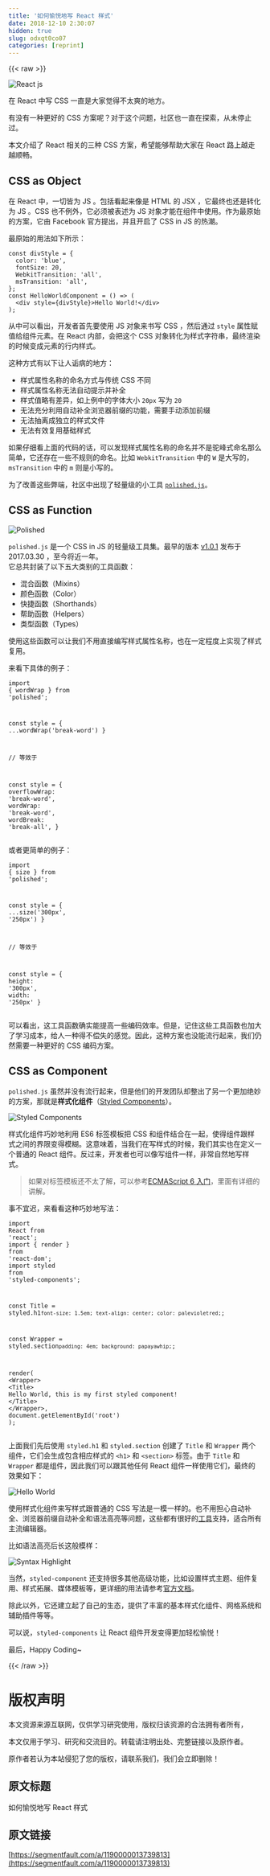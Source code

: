 ```yaml
---
title: '如何愉悦地写 React 样式' 
date: 2018-12-10 2:30:07
hidden: true
slug: odxqt0co07
categories: [reprint]
---
```


{{< raw >}}

                    
<p><span class="img-wrap"><img data-src="/img/bV5OtZ?w=612&amp;h=176" src="https://static.alili.tech/img/bV5OtZ?w=612&amp;h=176" alt="React js" title="React js" style="cursor: pointer; display: inline;"></span></p>
<p>在 React 中写 CSS 一直是大家觉得不太爽的地方。</p>
<p>有没有一种更好的 CSS 方案呢？对于这个问题，社区也一直在探索，从未停止过。</p>
<p>本文介绍了 React 相关的三种 CSS 方案，希望能够帮助大家在 React 路上越走越顺畅。</p>
<h2 id="articleHeader0">CSS as Object</h2>
<p>在 React 中，一切皆为 JS 。包括看起来像是 HTML 的 JSX ，它最终也还是转化为 JS 。CSS 也不例外，它必须被表述为 JS 对象才能在组件中使用。作为最原始的方案，它由 Facebook 官方提出，并且开启了 CSS in JS 的热潮。</p>
<p>最原始的用法如下所示：</p>
<div class="widget-codetool" style="display:none;">
      <div class="widget-codetool--inner">
      <span class="selectCode code-tool" data-toggle="tooltip" data-placement="top" title="" data-original-title="全选"></span>
      <span type="button" class="copyCode code-tool" data-toggle="tooltip" data-placement="top" data-clipboard-text="const divStyle = {
  color: 'blue',
  fontSize: 20,
  WebkitTransition: 'all',
  msTransition: 'all',
};
const HelloWorldComponent = () => (
  <div style={divStyle}>Hello World!</div>
);" title="" data-original-title="复制"></span>
      <span type="button" class="saveToNote code-tool" data-toggle="tooltip" data-placement="top" title="" data-original-title="放进笔记"></span>
      </div>
      </div><pre class="javascript hljs"><code class="js"><span class="hljs-keyword">const</span> divStyle = {
  <span class="hljs-attr">color</span>: <span class="hljs-string">'blue'</span>,
  <span class="hljs-attr">fontSize</span>: <span class="hljs-number">20</span>,
  <span class="hljs-attr">WebkitTransition</span>: <span class="hljs-string">'all'</span>,
  <span class="hljs-attr">msTransition</span>: <span class="hljs-string">'all'</span>,
};
<span class="hljs-keyword">const</span> HelloWorldComponent = <span class="hljs-function"><span class="hljs-params">()</span> =&gt;</span> (
  <span class="xml"><span class="hljs-tag">&lt;<span class="hljs-name">div</span> <span class="hljs-attr">style</span>=<span class="hljs-string">{divStyle}</span>&gt;</span>Hello World!<span class="hljs-tag">&lt;/<span class="hljs-name">div</span>&gt;</span></span>
);</code></pre>
<p>从中可以看出，开发者首先要使用 JS 对象来书写 CSS ，然后通过 <code>style</code> 属性赋值给组件元素。在 React 内部，会把这个 CSS 对象转化为样式字符串，最终渲染的时候变成元素的行内样式。</p>
<p>这种方式有以下让人诟病的地方：</p>
<ul>
<li>样式属性名称的命名方式与传统 CSS 不同</li>
<li>样式属性名称无法自动提示并补全</li>
<li>样式值略有差异，如上例中的字体大小 <code>20px</code> 写为 <code>20</code>
</li>
<li>无法充分利用自动补全浏览器前缀的功能，需要手动添加前缀</li>
<li>无法抽离成独立的样式文件</li>
<li>无法有效复用基础样式</li>
</ul>
<p>如果仔细看上面的代码的话，可以发现样式属性名称的命名并不是驼峰式命名那么简单，它还存在一些不规则的命名。比如 <code>WebkitTransition</code> 中的 <code>W</code> 是大写的，<code>msTransition</code> 中的 <code>m</code> 则是小写的。</p>
<p>为了改善这些弊端，社区中出现了轻量级的小工具 <a href="https://github.com/styled-components/polished" rel="nofollow noreferrer" target="_blank"><code>polished.js</code></a>。</p>
<h2 id="articleHeader1">CSS as Function</h2>
<p><span class="img-wrap"><img data-src="/img/bV5OuC?w=798&amp;h=283" src="https://static.alili.tech/img/bV5OuC?w=798&amp;h=283" alt="Polished" title="Polished" style="cursor: pointer; display: inline;"></span></p>
<p><code>polished.js</code> 是一个 CSS in JS 的轻量级工具集。最早的版本 <a href="https://github.com/styled-components/polished/releases/tag/v1.0.1" rel="nofollow noreferrer" target="_blank">v1.0.1</a> 发布于 2017.03.30 ，至今将近一年。<br>它总共封装了以下五大类别的工具函数：</p>
<ul>
<li>混合函数（Mixins）</li>
<li>颜色函数（Color）</li>
<li>快捷函数（Shorthands）</li>
<li>帮助函数（Helpers）</li>
<li>类型函数（Types）</li>
</ul>
<p>使用这些函数可以让我们不用直接编写样式属性名称，也在一定程度上实现了样式复用。</p>
<p>来看下具体的例子：</p>
<div class="widget-codetool" style="display:none;">
      <div class="widget-codetool--inner">
      <span class="selectCode code-tool" data-toggle="tooltip" data-placement="top" title="" data-original-title="全选"></span>
      <span type="button" class="copyCode code-tool" data-toggle="tooltip" data-placement="top" data-clipboard-text="import { wordWrap } from 'polished';

const style = {
  ...wordWrap('break-word')
}

// 等效于

const style = {
  overflowWrap: 'break-word',
  wordWrap: 'break-word',
  wordBreak: 'break-all',
}" title="" data-original-title="复制"></span>
      <span type="button" class="saveToNote code-tool" data-toggle="tooltip" data-placement="top" title="" data-original-title="放进笔记"></span>
      </div>
      </div><pre class="javascript hljs"><code class="js"><span class="hljs-keyword">import</span> { wordWrap } <span class="hljs-keyword">from</span> <span class="hljs-string">'polished'</span>;

<span class="hljs-keyword">const</span> style = {
  ...wordWrap(<span class="hljs-string">'break-word'</span>)
}

<span class="hljs-comment">// 等效于</span>

<span class="hljs-keyword">const</span> style = {
  <span class="hljs-attr">overflowWrap</span>: <span class="hljs-string">'break-word'</span>,
  <span class="hljs-attr">wordWrap</span>: <span class="hljs-string">'break-word'</span>,
  <span class="hljs-attr">wordBreak</span>: <span class="hljs-string">'break-all'</span>,
}</code></pre>
<p>或者更简单的例子：</p>
<div class="widget-codetool" style="display:none;">
      <div class="widget-codetool--inner">
      <span class="selectCode code-tool" data-toggle="tooltip" data-placement="top" title="" data-original-title="全选"></span>
      <span type="button" class="copyCode code-tool" data-toggle="tooltip" data-placement="top" data-clipboard-text="import { size } from 'polished';

const style = {
  ...size('300px', '250px')
}

// 等效于

const style = {
  height: '300px',
  width: '250px'
}" title="" data-original-title="复制"></span>
      <span type="button" class="saveToNote code-tool" data-toggle="tooltip" data-placement="top" title="" data-original-title="放进笔记"></span>
      </div>
      </div><pre class="javascript hljs"><code class="js"><span class="hljs-keyword">import</span> { size } <span class="hljs-keyword">from</span> <span class="hljs-string">'polished'</span>;

<span class="hljs-keyword">const</span> style = {
  ...size(<span class="hljs-string">'300px'</span>, <span class="hljs-string">'250px'</span>)
}

<span class="hljs-comment">// 等效于</span>

<span class="hljs-keyword">const</span> style = {
  <span class="hljs-attr">height</span>: <span class="hljs-string">'300px'</span>,
  <span class="hljs-attr">width</span>: <span class="hljs-string">'250px'</span>
}</code></pre>
<p>可以看出，这工具函数确实能提高一些编码效率。但是，记住这些工具函数也加大了学习成本，给人一种得不偿失的感觉。因此，这种方案也没能流行起来，我们仍然需要一种更好的 CSS 编码方案。</p>
<h2 id="articleHeader2">CSS as Component</h2>
<p><code>polished.js</code> 虽然并没有流行起来，但是他们的开发团队却整出了另一个更加绝妙的方案，那就是<strong>样式化组件</strong>（<a href="https://www.styled-components.com/" rel="nofollow noreferrer" target="_blank">Styled Components</a>）。</p>
<p><span class="img-wrap"><img data-src="/img/bV5OuV?w=666&amp;h=261" src="https://static.alili.tech/img/bV5OuV?w=666&amp;h=261" alt="Styled Components" title="Styled Components" style="cursor: pointer; display: inline;"></span></p>
<p>样式化组件巧妙地利用 ES6 标签模板把 CSS 和组件结合在一起，使得组件跟样式之间的界限变得模糊。这意味着，当我们在写样式的时候，我们其实也在定义一个普通的 React 组件。反过来，开发者也可以像写组件一样，非常自然地写样式。</p>
<blockquote>如果对标签模板还不太了解，可以参考<a href="http://es6.ruanyifeng.com/?search=%E6%A8%A1%E6%9D%BF&amp;x=8&amp;y=4#docs/string#%E6%A0%87%E7%AD%BE%E6%A8%A1%E6%9D%BF" rel="nofollow noreferrer" target="_blank">ECMAScript 6 入门</a>，里面有详细的讲解。</blockquote>
<p>事不宜迟，来看看这种巧妙地写法：</p>
<div class="widget-codetool" style="display:none;">
      <div class="widget-codetool--inner">
      <span class="selectCode code-tool" data-toggle="tooltip" data-placement="top" title="" data-original-title="全选"></span>
      <span type="button" class="copyCode code-tool" data-toggle="tooltip" data-placement="top" data-clipboard-text="import React from 'react';
import { render } from 'react-dom';
import styled from 'styled-components';

const Title = styled.h1`
  font-size: 1.5em;
  text-align: center;
  color: palevioletred;
`;

const Wrapper = styled.section`
  padding: 4em;
  background: papayawhip;
`;

render(
  <Wrapper>
    <Title>
      Hello World, this is my first styled component!
    </Title>
  </Wrapper>,
  document.getElementById('root')
);" title="" data-original-title="复制"></span>
      <span type="button" class="saveToNote code-tool" data-toggle="tooltip" data-placement="top" title="" data-original-title="放进笔记"></span>
      </div>
      </div><pre class="javascript hljs"><code class="js"><span class="hljs-keyword">import</span> React <span class="hljs-keyword">from</span> <span class="hljs-string">'react'</span>;
<span class="hljs-keyword">import</span> { render } <span class="hljs-keyword">from</span> <span class="hljs-string">'react-dom'</span>;
<span class="hljs-keyword">import</span> styled <span class="hljs-keyword">from</span> <span class="hljs-string">'styled-components'</span>;

<span class="hljs-keyword">const</span> Title = styled.h1<span class="hljs-string">`
  font-size: 1.5em;
  text-align: center;
  color: palevioletred;
`</span>;

<span class="hljs-keyword">const</span> Wrapper = styled.section<span class="hljs-string">`
  padding: 4em;
  background: papayawhip;
`</span>;

render(
  <span class="xml"><span class="hljs-tag">&lt;<span class="hljs-name">Wrapper</span>&gt;</span>
    <span class="hljs-tag">&lt;<span class="hljs-name">Title</span>&gt;</span>
      Hello World, this is my first styled component!
    <span class="hljs-tag">&lt;/<span class="hljs-name">Title</span>&gt;</span>
  <span class="hljs-tag">&lt;/<span class="hljs-name">Wrapper</span>&gt;</span></span>,
  <span class="hljs-built_in">document</span>.getElementById(<span class="hljs-string">'root'</span>)
);</code></pre>
<p>上面我们先后使用 <code>styled.h1</code> 和 <code>styled.section</code> 创建了 <code>Title</code> 和 <code>Wrapper</code> 两个组件，它们会生成包含相应样式的 <code>&lt;h1&gt;</code> 和 <code>&lt;section&gt;</code> 标签。由于 <code>Title</code> 和 <code>Wrapper</code> 都是组件，因此我们可以跟其他任何 React 组件一样使用它们，最终的效果如下：</p>
<p><span class="img-wrap"><img data-src="/img/bV5Ovq?w=455&amp;h=266" src="https://static.alili.tech/img/bV5Ovq?w=455&amp;h=266" alt="Hello World" title="Hello World" style="cursor: pointer; display: inline;"></span></p>
<p>使用样式化组件来写样式跟普通的 CSS 写法是一模一样的。也不用担心自动补全、浏览器前缀自动补全和语法高亮等问题，这些都有很好的<a href="https://www.styled-components.com/docs/tooling" rel="nofollow noreferrer" target="_blank">工具</a>支持，适合所有主流编辑器。</p>
<p>比如语法高亮后长这般模样：</p>
<p><span class="img-wrap"><img data-src="/img/bV5Ou0?w=1014&amp;h=390" src="https://static.alili.tech/img/bV5Ou0?w=1014&amp;h=390" alt="Syntax Highlight" title="Syntax Highlight" style="cursor: pointer; display: inline;"></span></p>
<p>当然，<code>styled-component</code> 还支持很多其他高级功能，比如设置样式主题、组件复用、样式拓展、媒体模板等，更详细的用法请参考<a href="https://www.styled-components.com/docs" rel="nofollow noreferrer" target="_blank">官方文档</a>。</p>
<p>除此以外，它还建立起了自己的生态，提供了丰富的基本样式化组件、网格系统和辅助插件等等。</p>
<p>可以说，<code>styled-components</code> 让 React 组件开发变得更加轻松愉悦！</p>
<p>最后，Happy Coding~</p>

                
{{< /raw >}}

# 版权声明
本文资源来源互联网，仅供学习研究使用，版权归该资源的合法拥有者所有，

本文仅用于学习、研究和交流目的。转载请注明出处、完整链接以及原作者。

原作者若认为本站侵犯了您的版权，请联系我们，我们会立即删除！

## 原文标题
如何愉悦地写 React 样式

## 原文链接
[https://segmentfault.com/a/1190000013739813](https://segmentfault.com/a/1190000013739813)

